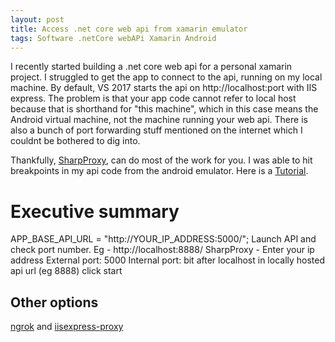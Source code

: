 ```yaml
---
layout: post
title: Access .net core web api from xamarin emulator
tags: Software .netCore webAPi Xamarin Android
---
```

I recently started building a .net core web api for a personal xamarin project. I struggled to get the app to connect to the api, running on my local machine. By default, VS 2017 starts the api on http://localhost:port with IIS express. The problem is that your app code cannot refer to local host because that is shorthand for "this machine", which in this case means the Android virtual machine, not the machine running your web api. There is also a bunch of port forwarding stuff mentioned on the internet which I couldnt be bothered to dig into.

Thankfully, [SharpProxy](https://github.com/jocull/SharpProxy), can do most of the work for you. I was able to hit breakpoints in my api code from the android emulator. Here is a [Tutorial](https://www.barelycompetent.co.za/debugging-your-rest-service-from-your-emulator-device-using-sharpproxy/).

# Executive summary

APP_BASE_API_URL = "http://YOUR_IP_ADDRESS:5000/";
Launch API and check port number. Eg - http://localhost:8888/
SharpProxy - 
Enter your ip address
External port: 5000
Internal port: bit after localhost in locally hosted api url (eg 8888)
click start

## Other options
[ngrok](https://ngrok.com/product) and [iisexpress-proxy](https://github.com/icflorescu/iisexpress-proxy)

